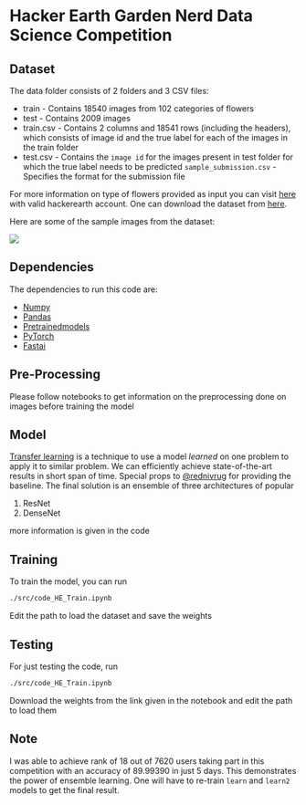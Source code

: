# Hacker Earth Garden Nerd Data Science Competition



## Dataset

The data folder consists of 2 folders and 3 CSV files:

* train - Contains 18540 images from 102 categories of flowers
* test  - Contains 2009 images
* train.csv - Contains 2 columns and 18541 rows (including the headers), which consists of image id and the true label for each of the images in the train folder
* test.csv - Contains the ```image id``` for the images present in test folder for which the true label needs to be predicted
```sample_submission.csv``` - Specifies the format for the submission file

For more information on type of flowers provided as input you can visit [here](https://www.hackerearth.com/challenges/competitive/garden-nerd-data-science-competition/machine-learning/flower-recognition/) with valid hackerearth account. One can download the dataset from [here](https://he-public-data.s3-ap-southeast-1.amazonaws.com/HE_Challenge_data.zip).

Here are some of the sample images from the dataset:

<img src="images/Capture.PNG">


## Dependencies

The dependencies to run this code are:


*   [Numpy](https://pypi.org/project/numpy/)      
*   [Pandas](https://pypi.org/project/pandas/)
*   [Pretrainedmodels](https://pypi.org/project/pretrainedmodels/)
*   [PyTorch](https://pytorch.org/)
*   [Fastai](https://www.fast.ai/)

## Pre-Processing

Please follow notebooks to get information on the preprocessing done on images before training the model


## Model

[Transfer learning](https://en.wikipedia.org/wiki/Transfer_learning) is a technique to use a model *learned* on one problem to apply it to  similar problem. We can efficiently achieve state-of-the-art results in short span of time. Special props to [@rednivrug](https://github.com/lucky630) for providing the baseline. 
The final solution is an ensemble of three architectures of popular
1. ResNet
2. DenseNet

more information is given in the code

## Training 

To train the model, you can run
```bash
./src/code_HE_Train.ipynb
```
Edit the path to load the dataset and save the weights

## Testing 

For just testing the code, run 
```bash
./src/code_HE_Train.ipynb
```
Download the weights from the link given in the notebook and edit the path to load them

## Note
I was able to achieve rank of 18 out of 7620 users taking part in this competition with an accuracy of 89.99390 in just 5 days. This demonstrates the power of ensemble learning. One will have to re-train ```learn``` and ```learn2``` models to get the final result.
